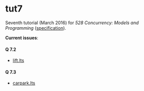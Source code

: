 # tut7

Seventh tutorial (March 2016) for _528 Concurrency: Models and Programming_ ([specification](spec.pdf)).

__Current issues__:


#### Q 7.2

- [lift.lts](lift.lts)

#### Q 7.3

- [carpark.lts](carpark.lts)

